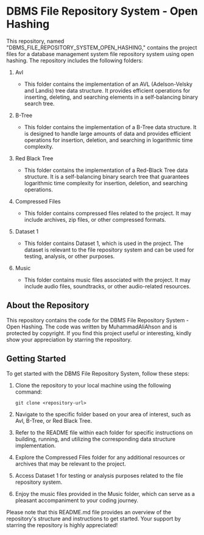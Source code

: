 # DBMS File Repository System - Open Hashing

This repository, named "DBMS_FILE_REPOSITORY_SYSTEM_OPEN_HASHING," contains the project files for a database management system file repository system using open hashing. The repository includes the following folders:

1. Avl
   - This folder contains the implementation of an AVL (Adelson-Velsky and Landis) tree data structure. It provides efficient operations for inserting, deleting, and searching elements in a self-balancing binary search tree.

2. B-Tree
   - This folder contains the implementation of a B-Tree data structure. It is designed to handle large amounts of data and provides efficient operations for insertion, deletion, and searching in logarithmic time complexity.

3. Red Black Tree
   - This folder contains the implementation of a Red-Black Tree data structure. It is a self-balancing binary search tree that guarantees logarithmic time complexity for insertion, deletion, and searching operations.

4. Compressed Files
   - This folder contains compressed files related to the project. It may include archives, zip files, or other compressed formats.

5. Dataset 1
   - This folder contains Dataset 1, which is used in the project. The dataset is relevant to the file repository system and can be used for testing, analysis, or other purposes.

6. Music
   - This folder contains music files associated with the project. It may include audio files, soundtracks, or other audio-related resources.

## About the Repository

This repository contains the code for the DBMS File Repository System - Open Hashing. The code was written by MuhammadAliAhson and is protected by copyright. If you find this project useful or interesting, kindly show your appreciation by starring the repository.

## Getting Started

To get started with the DBMS File Repository System, follow these steps:

1. Clone the repository to your local machine using the following command:
   ```
   git clone <repository-url>
   ```

2. Navigate to the specific folder based on your area of interest, such as Avl, B-Tree, or Red Black Tree.

3. Refer to the README file within each folder for specific instructions on building, running, and utilizing the corresponding data structure implementation.

4. Explore the Compressed Files folder for any additional resources or archives that may be relevant to the project.

5. Access Dataset 1 for testing or analysis purposes related to the file repository system.

6. Enjoy the music files provided in the Music folder, which can serve as a pleasant accompaniment to your coding journey.

Please note that this README.md file provides an overview of the repository's structure and instructions to get started. Your support by starring the repository is highly appreciated!
